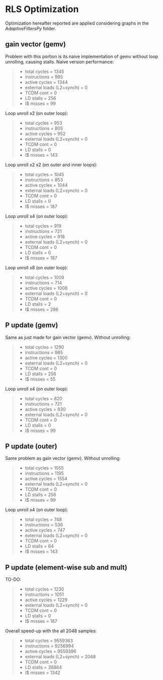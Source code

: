 # RLS Optimization

Optimization hereafter reported are applied considering graphs in the *AdaptiveFiltersPy* folder.

## gain vector (gemv)

Problem with this portion is its naive implementation of gemv without loop unrolling, causing stalls.
Naive version performance:

> - total cycles = 1345
> - instructions = 985
> - active cycles = 1344
> - external loads (L2+synch) = 0
> - TCDM cont = 0
> - LD stalls = 256
> - I$ misses = 99

Loop unroll x2 (on outer loop):

> - total cycles = 953
> - instructions = 805
> - active cycles = 952
> - external loads (L2+synch) = 0
> - TCDM cont = 0
> - LD stalls = 0
> - I$ misses = 143

Loop unroll x2 x2 (on outer and inner loops):

> - total cycles = 1045
> - instructions = 853
> - active cycles = 1044
> - external loads (L2+synch) = 0
> - TCDM cont = 0
> - LD stalls = 0
> - I$ misses = 187

Loop unroll x4 (on outer loop):

> - total cycles = 919
> - instructions = 721
> - active cycles = 918
> - external loads (L2+synch) = 0
> - TCDM cont = 0
> - LD stalls = 0
> - I$ misses = 187

Loop unroll x8 (on outer loop):

> - total cycles = 1009
> - instructions = 714
> - active cycles = 1008
> - external loads (L2+synch) = 0
> - TCDM cont = 0
> - LD stalls = 2
> - I$ misses = 286


## P update (gemv)

Same as just made for gain vector (gemv).
Without unrolling:

> - total cycles = 1290
> - instructions = 985
> - active cycles = 1300
> - external loads (L2+synch) = 0
> - TCDM cont = 0
> - LD stalls = 256
> - I$ misses = 55

Loop unroll x4 (on outer loop):

> - total cycles = 820
> - instructions = 721
> - active cycles = 830
> - external loads (L2+synch) = 0
> - TCDM cont = 0
> - LD stalls = 0
> - I$ misses = 99

## P update (outer)

Same problem as gain vector (gemv).
Without unrolling:

> - total cycles = 1555
> - instructions = 1195
> - active cycles = 1554
> - external loads (L2+synch) = 0
> - TCDM cont = 0
> - LD stalls = 256
> - I$ misses = 99

Loop unroll x4 (on outer loop):

> - total cycles = 748
> - instructions = 536
> - active cycles = 747
> - external loads (L2+synch) = 0
> - TCDM cont = 0
> - LD stalls = 64
> - I$ misses = 143

## P update (element-wise sub and mult)

TO-DO:

> - total cycles = 1230
> - instructions = 1051
> - active cycles = 1229
> - external loads (L2+synch) = 0
> - TCDM cont = 0
> - LD stalls = 0
> - I$ misses = 187

Overall speed-up with the all 2048 samples:

> - total cycles = 9559363
> - instructions = 9256994
> - active cycles = 9559396
> - external loads (L2+synch) = 2048
> - TCDM cont = 0
> - LD stalls = 36864
> - I$ misses = 1342